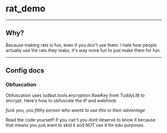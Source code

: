 # rat_demo

--------

## Why?
Because making rats is fun, even 
if you don't use them. I hate how
people actually use the rats they 
make, it's way more fun to just 
make them for fun.

---

## Config docs

### Obfuscation
Obfuscation uses 
tudbut.tools.encryption.RawKey from
TuddyLIB to encrypt. Here's how to
obfuscate the IP and webhook:

_fuck you, you filthy person 
who wants to use this to their 
advantage_ 

Read the code yourself! If you can't
you dont deserve to know it because
that means you just want to skid it
and NOT use it for edu purposes.
